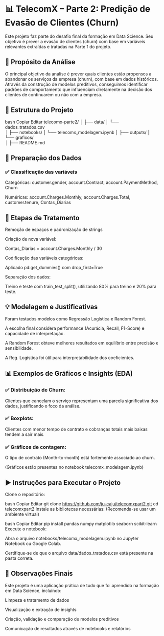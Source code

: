 # 📊 TelecomX – Parte 2: Predição de Evasão de Clientes (Churn)
Este projeto faz parte do desafio final da formação em Data Science.
Seu objetivo é prever a evasão de clientes (churn) com base em variáveis relevantes extraídas e tratadas na Parte 1 do projeto.

## 🎯 Propósito da Análise
O principal objetivo da análise é prever quais clientes estão propensos a abandonar os serviços da empresa (churn), com base em dados históricos.
Através da construção de modelos preditivos, conseguimos identificar padrões de comportamento que influenciam diretamente na decisão dos clientes de continuarem ou não com a empresa.

## 📁 Estrutura do Projeto
bash
Copiar
Editar
telecomx-parte2/
│
├── data/
│   └── dados_tratados.csv       
│
├── notebooks/
│   └── telecomx_modelagem.ipynb 
│
├── outputs/
│   └── graficos/              
│
├── README.md                   

## 🧹 Preparação dos Dados
### ✅ Classificação das variáveis
Categóricas:
customer.gender, account.Contract, account.PaymentMethod, Churn

Numéricas:
account.Charges.Monthly, account.Charges.Total, customer.tenure, Contas_Diarias

## 🔄 Etapas de Tratamento
Remoção de espaços e padronização de strings

Criação de nova variável:

Contas_Diarias = account.Charges.Monthly / 30

Codificação das variáveis categóricas:

Aplicado pd.get_dummies() com drop_first=True

Separação dos dados:

Treino e teste com train_test_split(), utilizando 80% para treino e 20% para teste.

## 💡 Modelagem e Justificativas
Foram testados modelos como Regressão Logística e Random Forest.

A escolha final considera performance (Acurácia, Recall, F1-Score) e capacidade de interpretação.

A Random Forest obteve melhores resultados em equilíbrio entre precisão e sensibilidade.

A Reg. Logística foi útil para interpretabilidade dos coeficientes.

## 📊 Exemplos de Gráficos e Insights (EDA)

### ✅ Distribuição de Churn:
Clientes que cancelam o serviço representam uma parcela significativa dos dados, justificando o foco da análise.

### ✅ Boxplots:
Clientes com menor tempo de contrato e cobranças totais mais baixas tendem a sair mais.

### ✅ Gráficos de contagem:
O tipo de contrato (Month-to-month) está fortemente associado ao churn.

(Gráficos estão presentes no notebook telecomx_modelagem.ipynb)

## ▶️ Instruções para Executar o Projeto
Clone o repositório:

bash
Copiar
Editar
git clone https://github.com/ju-caju/telecomxpart2.git
cd telecomxpart2
Instale as bibliotecas necessárias:
(Recomenda-se usar um ambiente virtual)

bash
Copiar
Editar
pip install pandas numpy matplotlib seaborn scikit-learn
Execute o notebook:

Abra o arquivo notebooks/telecomx_modelagem.ipynb no Jupyter Notebook ou Google Colab.

Certifique-se de que o arquivo data/dados_tratados.csv está presente na pasta correta.

## 📌 Observações Finais
Este projeto é uma aplicação prática de tudo que foi aprendido na formação em Data Science, incluindo:

Limpeza e tratamento de dados

Visualização e extração de insights

Criação, validação e comparação de modelos preditivos

Comunicação de resultados através de notebooks e relatórios
